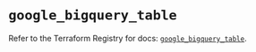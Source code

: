 # `google_bigquery_table`

Refer to the Terraform Registry for docs: [`google_bigquery_table`](https://registry.terraform.io/providers/hashicorp/google/6.18.0/docs/resources/bigquery_table).
